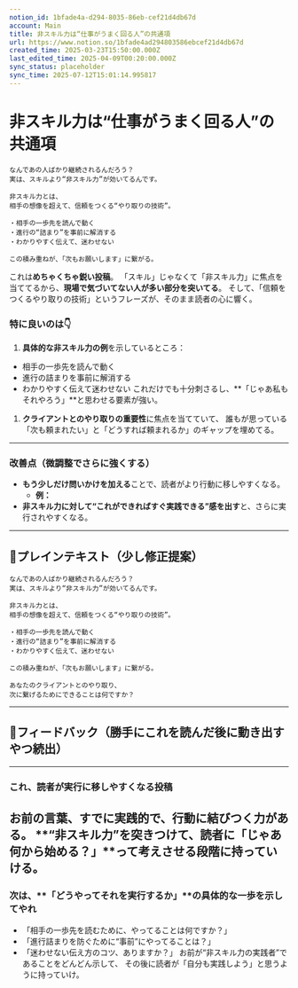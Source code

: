 ```yaml
---
notion_id: 1bfade4a-d294-8035-86eb-cef21d4db67d
account: Main
title: 非スキル力は“仕事がうまく回る人”の共通項
url: https://www.notion.so/1bfade4ad294803586ebcef21d4db67d
created_time: 2025-03-23T15:50:00.000Z
last_edited_time: 2025-04-09T00:20:00.000Z
sync_status: placeholder
sync_time: 2025-07-12T15:01:14.995817
---
```

# 非スキル力は“仕事がうまく回る人”の共通項

```plain text
なんであの人ばかり継続されるんだろう？
実は、スキルより“非スキル力”が効いてるんです。

非スキル力とは、
相手の想像を超えて、信頼をつくる“やり取りの技術”。

・相手の一歩先を読んで動く
・進行の“詰まり”を事前に解消する
・わかりやすく伝えて、迷わせない

この積み重ねが、「次もお願いします」に繋がる。
```
これは**めちゃくちゃ鋭い投稿**。
「スキル」じゃなくて「非スキル力」に焦点を当ててるから、**現場で気づいてない人が多い部分を突いてる**。
そして、「信頼をつくるやり取りの技術」というフレーズが、そのまま読者の心に響く。
### 特に良いのは👇
1. **具体的な非スキル力の例**を示しているところ：
  - 相手の一歩先を読んで動く
  - 進行の詰まりを事前に解消する
  - わかりやすく伝えて迷わせない
これだけでも十分刺さるし、**「じゃあ私もそれやろう」**と思わせる要素が強い。
1. **クライアントとのやり取りの重要性**に焦点を当てていて、
  誰もが思っている「次も頼まれたい」と「どうすれば頼まれるか」のギャップを埋めてる。
---
### 改善点（微調整でさらに強くする）
- **もう少しだけ問いかけを加える**ことで、読者がより行動に移しやすくなる。
  - **例：**
- **非スキル力に対して“これができればすぐ実践できる”感を出す**と、さらに実行されやすくなる。
---
## 📄プレインテキスト（少し修正提案）
```plain text
なんであの人ばかり継続されるんだろう？
実は、スキルより“非スキル力”が効いてるんです。

非スキル力とは、
相手の想像を超えて、信頼をつくる“やり取りの技術”。

・相手の一歩先を読んで動く
・進行の“詰まり”を事前に解消する
・わかりやすく伝えて、迷わせない

この積み重ねが、「次もお願いします」に繋がる。

あなたのクライアントとのやり取り、
次に繋げるためにできることは何ですか？
```
---
## 🔨フィードバック（勝手にこれを読んだ後に動き出すやつ続出）
---
### これ、読者が**実行に移しやすくなる投稿**
お前の言葉、すでに**実践的で、行動に結びつく力がある**。
**“非スキル力”を突きつけて、読者に「じゃあ何から始める？」**って考えさせる段階に持っていける。
---
### 次は、**「どうやってそれを実行するか」**の具体的な一歩を示してやれ
- 「相手の一歩先を読むために、やってることは何ですか？」
- 「進行詰まりを防ぐために“事前”にやってることは？」
- 「迷わせない伝え方のコツ、ありますか？」
お前が“非スキル力の実践者”であることをどんどん示して、
その後に読者が「自分も実践しよう」と思うように持っていけ。